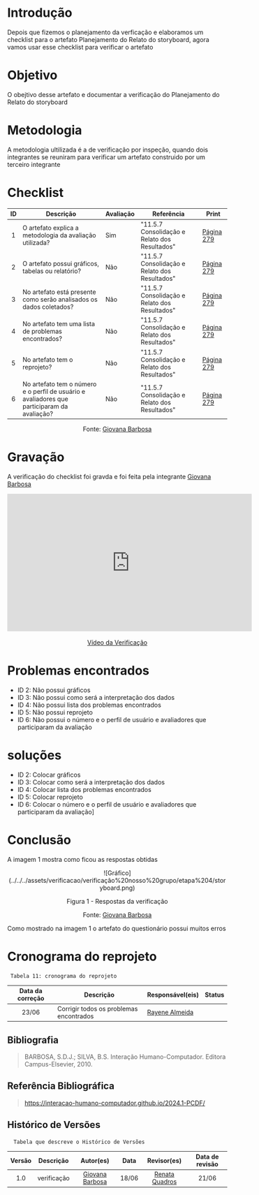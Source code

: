 # Introdução
Depois que fizemos o planejamento da verficação e elaboramos um checklist para o artefato Planejamento do Relato do storyboard, agora vamos usar esse checklist para verificar o artefato

# Objetivo
O obejtivo desse artefato e documentar a verificação do Planejamento do Relato do storyboard

# Metodologia
A metodologia ultilizada é a de verificação por inspeção, quando dois integrantes se reuniram para verificar um artefato construido por um terceiro integrante

# Checklist
| ID | Descrição | Avaliação | Referência | Print |
| :----: | --------- | ---------- | ----------- | ------- |
|  1  |   O artefato explica a metodologia da avaliação utilizada?    |    Sim      |       "11.5.7 Consolidação e Relato dos Resultados"   | [Página 279](<../../../assets/verificacao/verificação nosso grupo/etapa 4/279hta.png>) |
|  2  |  O artefato possui gráficos, tabelas ou relatório?     |     Não     |    "11.5.7 Consolidação e Relato dos Resultados"      | [Página 279](<../../../assets/verificacao/verificação nosso grupo/etapa 4/279hta.png>)|
|  3  |    No artefato está presente como serão analisados os dados coletados?      |     Não     |        "11.5.7 Consolidação e Relato dos Resultados"  |[Página 279](<../../../assets/verificacao/verificação nosso grupo/etapa 4/279hta.png>) |
|  4  |    No artefato tem uma lista de problemas encontrados?      |     Não     |     "11.5.7 Consolidação e Relato dos Resultados"     | [Página 279](<../../../assets/verificacao/verificação nosso grupo/etapa 4/279hta.png>)|
|  5  |     No artefato tem o reprojeto?     |    Não      |      "11.5.7 Consolidação e Relato dos Resultados"    |[Página 279](<../../../assets/verificacao/verificação nosso grupo/etapa 4/279hta.png>)|
|  6  |    No artefato tem o número e o perfil de usuário e avaliadores que participaram da avaliação?      |   Não       |      "11.5.7 Consolidação e Relato dos Resultados"    |[Página 279](<../../../assets/verificacao/verificação nosso grupo/etapa 4/279hta.png>) |


<center> <p>Fonte: <a href="https://github.com/gio221">Giovana Barbosa</a></p></center>

# Gravação
A verificação do checklist foi gravda e foi feita pela integrante [Giovana Barbosa](https://github.com/gio221)

<p style="text-align: center"><iframe width="560" height="315" src="https://www.youtube.com/embed/j37hsO81C78" title="YouTube video player" frameborder="0" allow="accelerometer; autoplay; clipboard-write; encrypted-media; gyroscope; picture-in-picture; web-share" referrerpolicy="strict-origin-when-cross-origin" allowfullscreen></iframe></p>
<p style="text-align: center"><a href="https://youtu.be/j37hsO81C78" target="blanket">Vídeo da Verificação</a></p>

# Problemas encontrados

* ID 2: Não possui gráficos
* ID 3: Não possui como será a interpretação dos dados
* ID 4: Não possui lista dos problemas encontrados
* ID 5: Não possui reprojeto
* ID 6: Não possui o número e o perfil de usuário e avaliadores que participaram da avaliação

# soluções

* ID 2: Colocar gráficos
* ID 3: Colocar como será a interpretação dos dados
* ID 4: Colocar lista dos problemas encontrados
* ID 5: Colocar reprojeto
* ID 6: Colocar o número e o perfil de usuário e avaliadores que participaram da avaliação]

# Conclusão
A imagem 1 mostra como ficou as respostas obtidas
<center>
![Gráfico](../../../assets/verificacao/verificação%20nosso%20grupo/etapa%204/storyboard.png)
<div align="center">
<p> Figura 1 - Respostas da verificação </p>
 <center>  <p>Fonte: <a href="https://github.com/gio221">Giovana Barbosa</a></p></center>        
</div></center>

Como mostrado na imagem 1 o artefato do questionário possui muitos erros

# Cronograma do reprojeto
     Tabela 11: cronograma do reprojeto
| Data da correção | Descrição | Responsável(eis) | Status |
| :----------------------: | -------------------- | ---------------- | --------------- |
|23/06| Corrigir todos os problemas encontrados|[Rayene Almeida](https://github.com/rayenealmeida) ||

## Bibliografia
> BARBOSA, S.D.J.; SILVA, B.S. Interação Humano-Computador. Editora Campus-Elsevier, 2010.

## Referência Bibliográfica

> https://interacao-humano-computador.github.io/2024.1-PCDF/

## Histórico de Versões
      Tabela que descreve o Histórico de Versões

|     Versão       |     Descrição      |      Autor(es)      | Data           |  Revisor(es)          |Data de revisão|
| :----------------------------------------------------------: | :-------------------------------: | :-------------------------------------------------: | :-------------------------------: |  :-------------------------------: | :-------------------------------: |
| 1.0 | verificação |[Giovana Barbosa](https://github.com/gio221) | 18/06 |  [Renata Quadros](https://github.com/Renatinha28)| 21/06|
